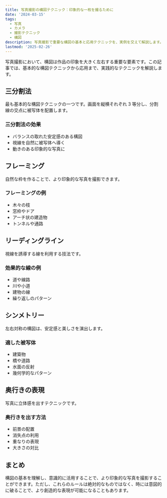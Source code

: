 ```yaml
---
title: 写真撮影の構図テクニック：印象的な一枚を撮るために
date: '2024-03-15'
tags:
  - 写真
  - カメラ
  - 撮影テクニック
  - 構図
description: 写真撮影で重要な構図の基本と応用テクニックを、実例を交えて解説します。
lastmod: '2025-02-26'
---
```


写真撮影において、構図は作品の印象を大きく左右する重要な要素です。この記事では、基本的な構図テクニックから応用まで、実践的なテクニックを解説します。

## 三分割法

最も基本的な構図テクニックの一つです。画面を縦横それぞれ 3 等分し、分割線の交点に被写体を配置します。

### 三分割法の効果

- バランスの取れた安定感のある構図
- 視線を自然に被写体へ導く
- 動きのある印象的な写真に

## フレーミング

自然な枠を作ることで、より印象的な写真を撮影できます。

### フレーミングの例

- 木々の枝
- 窓枠やドア
- アーチ状の建造物
- トンネルや通路

## リーディングライン

視線を誘導する線を利用する技法です。

### 効果的な線の例

- 道や線路
- 川や小道
- 建物の線
- 繰り返しのパターン

## シンメトリー

左右対称の構図は、安定感と美しさを演出します。

### 適した被写体

- 建築物
- 橋や道路
- 水面の反射
- 幾何学的なパターン

## 奥行きの表現

写真に立体感を出すテクニックです。

### 奥行きを出す方法

- 前景の配置
- 消失点の利用
- 重なりの表現
- 大きさの対比

## まとめ

構図の基本を理解し、意識的に活用することで、より印象的な写真を撮影することができます。ただし、これらのルールは絶対的なものではなく、時には意図的に破ることで、より創造的な表現が可能になることもあります。
